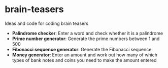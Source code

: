 # brain-teasers
Ideas and code for coding brain teasers

- **Palindrome checker**: Enter a word and check whether it is a palindrome
- **Prime number generator**: Generate the prime numbers between 1 and 500
- **Fibonacci sequence generator**: Generate the Fibonacci sequence
- **Money generator**: Enter an amount and work out how many of which types of bank notes and coins you need to make the amount entered
